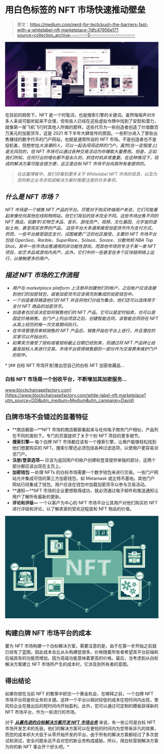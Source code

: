 # 用白色标签的 NFT 市场快速推动壁垒

> 原文：<https://medium.com/nerd-for-tech/push-the-barriers-fast-with-a-whitelabel-nft-marketplace-7dfc47956e17?source=collection_archive---------5----------------------->

![](img/0e184219ebbbd6bd06355b4229159bb7.png)

在目前的趋势下，NFT 是一个时髦词，也是搜索引擎的关键词。虽然嗡嗡声对许多人来说可能听起来不合理，但有些人已经在这些虚拟令牌中找到了安慰和潜力，就像第一架飞机飞行时其他人所做的那样。这些代币为一些创造者创造了价值数百万美元的加密货币，这是 2021 年下半年大肆宣传的原因。一些积分进入了那些出售赚钱的数字代币的门户网站，也就是通常所说的 NFT 市场。不是创造者也不是投机者，但想参加[](https://en.wikipedia.org/wiki/Non-fungible_token)*大浪潮的人，可以一起去闯闯这样的门户。虽然(在一定程度上)是无风险的，但 NFT 市场可以通过各种交易活动为你赚取大量费用。但是，正如我们所知，任何行业的增长都不是永久的，抓住时机非常重要。在这种情况下，现成的解决方案可能会很方便，这正是白标 NFT 市场平台向其所有者提供的。*

> *在这篇博客中，我们将看到更多关于 Whitelabel NFT 市场的信息，以及为您的新企业寻求现成解决方案时需要注意的许多事项。*

## *什么是 NFT 市场？*

*NFT 市场是一个销售 NFT 产品的平台。尽管对于购买终端用户来说，它们可能看起来像任何其他在线购物网站，但它们背后的技术完全不同。这些市场出售不同的 NFT 商品，如数字/实物艺术品、音乐、游戏资产、视频、文化基因、元宇宙的虚拟土地，甚至现实世界的产品。 这些平台大多通常接受加密货币作为支付方式。然而，一些平台接受固定支付，试图被更广泛的社区接受。主要的 NFT 市场平台包括 OpenSea、Rarible、SuperRare、Solsea、Sorare、分散地和 NBA Top Shot。其中一些市场出售通用的非功能性游戏，而其他市场则专注于某一类 NFT 项目，如艺术品或游戏内资产。此外，它们中的一些甚至在多个区块链网络上运行，以接触更多的用户。*

## *描述 NFT 市场的工作流程*

*   *用户在 marketplace platform 上注册并创建他们的帐户，之后帐户应该连接到他们的加密钱包，或者加密货币应该填充到集成的加密钱包中。*
*   *一个创造者将铸造他们的 NFT 并且将他们分组为集合。他们还可以选择用于支付 NFT 商品的加密货币。*
*   *创造者也应该决定如何销售他们的 NFT 产品。它可以是定时拍卖，也可以是固定价格销售。在门户上列出项目之后，创建智能合同，该智能合同将在 NFT 从其上经历的每一次交易期间执行。*
*   *在市场管理员审核销售的 NFT 产品后，销售开始在平台上进行，并且潜在的买家可以开始出价。*
*   *如果卖方接受了投标或者投标截止日期已经到来，则通过将 NFT 产品转让给最高投标人来进行交易。市场平台获得销售额的一部分作为交易费来维护门户的软件。*

*[](https://www.blockchainappfactory.com/white-label-nft-marketplace?utm_source=DDI&utm_medium=Medium&utm_campaign=David) [## 白标 NFT 市场开发|推出您自己的白标 NFT 加密收藏品…

### 白标 NFT 市场是一个创收平台，不断增加其加密服务…

www.blockchainappfactory.com](https://www.blockchainappfactory.com/white-label-nft-marketplace?utm_source=DDI&utm_medium=Medium&utm_campaign=David) 

## 白牌市场不会错过的显著特征

*   **商店橱窗—**NFT 市场的商店橱窗看起来与任何电子商务门户相似，产品列在不同的类别下。专门的页面提供了关于个别 NFT 项目的更多细节。
*   **搜索引擎—** 每个白牌 NFT 市场都应该有一个搜索引擎，让用户能够轻松找到他们想要购买的 NFT。搜索引擎还必须包括各种过滤选项，以使用户更容易浏览门户。
*   **注册/登录选项—** 应该为返回用户的帐户创建和登录提供单独的部分，这两个部分都应该出现在主页上。
*   **加密钱包** —处理 NFTs 的白标市场需要一个数字钱包来进行交易。一些门户网站允许集成可信的第三方加密钱包，如 Metamask 或比特币基地。其他门户网站已经集成了钱包，用户应该在钱包中加载加密货币以参与交易活动。
*   **通知—**NFT 市场的企业要想取得成功，就必须通过电子邮件和推送通知让用户了解所有最新的更新。
*   **评论和评级—** 一个以客户为中心的 NFT 市场平台让其用户对他们购买的 NFT 进行评级和评论，以了解卖家的受欢迎程度和 NFT 物品的价值。

![](img/258a04377f9f343551fedb0db9d1995b.png)

## 构建白牌 NFT 市场平台的成本

要为 NFT 市场构建一个白标解决方案，需要注意的是，由于在第一步开始之前就已经有了蓝图，因此成本会比从头构建低很多。价格随着所有者希望其平台前端和后端具有的功能而增加，因为高级功能意味着更高的价格。最后，当考虑到从白标解决方案建立 NFT 市场所产生的成本时，它涉及到所有者的意图。

## 得出结论

如果你想在当前 NFT 的繁荣中抓住一个黄金机会，在稀释之前，一个白牌 NFT 市场平台将是你业务的关键。这样一个平台以相对较低的成本在短时间内出现，使风险企业在推出后的短时间内开始盈利。此外，您可以通过可定制的模板获得新的 NFT 市场平台，作为一些流行的市场。

对于 [***从最先进的白标解决方案开发 NFT 市场业务***](https://www.blockchainappfactory.com/white-label-nft-marketplace?utm_source=DDI&utm_medium=Medium&utm_campaign=David) 来说，有一些公司是白标 NFT 市场开发艺术的先驱。他们的解决方案可以在更短的时间内为您带来非凡的效果，而您的成本却大大低于从零开始开发的平台。由于所有的解决方案都经过了多次尝试和测试，安全问题永远不会对您的新业务构成威胁。所以，用白标营销解决方案为你的新 NFT 事业开个好头吧。*